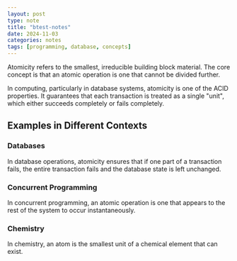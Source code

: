 ```yaml
---
layout: post
type: note
title: "btest-notes"
date: 2024-11-03
categories: notes
tags: [programming, database, concepts]
---
```


Atomicity refers to the smallest, irreducible building block material. The core concept is that an atomic operation is one that cannot be divided further.

In computing, particularly in database systems, atomicity is one of the ACID properties. It guarantees that each transaction is treated as a single "unit", which either succeeds completely or fails completely.

## Examples in Different Contexts

### Databases
In database operations, atomicity ensures that if one part of a transaction fails, the entire transaction fails and the database state is left unchanged.

### Concurrent Programming
In concurrent programming, an atomic operation is one that appears to the rest of the system to occur instantaneously.

### Chemistry
In chemistry, an atom is the smallest unit of a chemical element that can exist.
